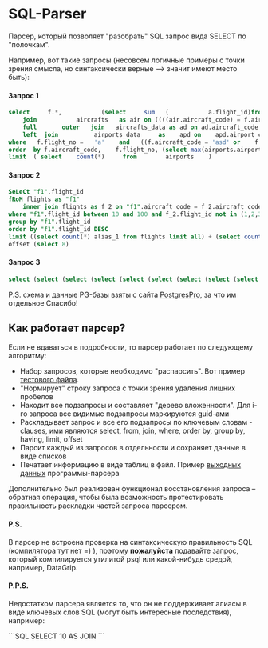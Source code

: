 <h1>SQL-Parser</h1>
<p>
Парсер, который позволяет "разобрать" SQL запрос вида SELECT по "полочкам".
</p>
<p>
Например, вот такие запросы (несовсем логичные примеры с точки зрения смысла, но синтаксически верные --> значит имеют место быть):
</p>

<h4>Запрос 1</h4>

```SQL
select     f.*,           (select     sum   (           a.flight_id)from flights              as a group by a.flight_id) as s         from flights as f
    join           aircrafts   as air on ((((air.aircraft_code) = f.aircraft_code)) and air.aircraft_code = f.aircraft_code) or (1=1 and 1=1 or (((2 >   3 and 4< 2 or 3!=3 and 2< 1))))
    full       outer   join   aircrafts_data as ad on ad.aircraft_code = air.aircraft_code
    left  join          airports_data     as    apd on    apd.airport_code = f.aircraft_code and apd.airport_code =      (select ap.airport_code from airports   as   ap   where   (select     1 as   column) = 1   limit  1   )
where   f.flight_no =   'a'    and   ((f.aircraft_code = 'asd' or    f.aircraft_code    = '5454'    ) and      f.aircraft_code = '2332' or (select count(*)   + (select count(*)    from flights) from tickets)     > 10)
order  by f.aircraft_code,    f.flight_no, (select max(airports.airport_code) from airports limit 10) asc
limit  ( select    count(*)     from        airports    )
```

<h4>Запрос 2</h4>

```SQL
SeLeCt "f1".flight_id
fRoM flights as "f1"
    inner join flights as f_2 on "f1".aircraft_code = f_2.aircraft_code
where "f1".flight_id between 10 and 100 and f_2.flight_id not in (1,2,3,4,5,6,7, (select 1), (select (select 2)))
group by "f1".flight_id
order by "f1".flight_id DESC
limit ((select count(*) alias_1 from flights limit all) + (select count(*) + 1 alias_2 from flights limit null))
offset (select 8)
```

<h4>Запрос 3</h4>

```SQL
select (select (select (select (select (select (select (select (select (select 1 a)b)c)d)e)f)g)h)i)k
```

<p>
P.S. схема и данные PG-базы взяты с сайта <a href="https://postgrespro.ru/education/demodb">PostgresPro</a>, за что им отдельное Спасибо!
</p>

<h2>Как работает парсер?</h2>

<p>
Если не вдаваться в подробности, то парсер работает по следующему алгоритму:
</p>
<ul>
<li>Набор запросов, которые необходимо "распарсить". Вот пример <a href="https://github.com/Alexeyyy/SQL-Parser/blob/master/testData.txt">тестового файла</a>.</li>
<li>"Нормирует" строку запроса с точки зрения удаления лишних пробелов</li>
<li>Находит все подзапросы и составляет "дерево вложенности". Для i-го запроса все видимые подзапросы маркируются guid-ами</li>
<li>Раскладывает запрос и все его подзапросы по ключевым словам - clauses, ими являются select, from, join, where, order by, group by, having, limit, offset</li>
<li>Парсит каждый из запросов в отдельности и сохраняет данные в виде списков</li>
<li>Печатает информацию в виде таблиц в файл. Пример <a href="https://github.com/Alexeyyy/SQL-Parser/blob/master/result.txt">выходных данных</a> программы-парсера</li>
</ul>

<p>
  Дополнительно был реализован функционал восстановления запроса – обратная операция, чтобы была возможность протестировать правильность раскладки частей запроса парсером.
</p>

<h4>P.S.</h4>
<p>
  В парсер не встроена проверка на синтаксическую правильность SQL (компилятора тут нет =) ), поэтому <strong>пожалуйста</strong> подавайте запрос, который компилируется утилитой psql или какой-нибудь средой, например, DataGrip.
</p>

<h4>P.P.S.</h4>
<p>
    Недостатком парсера является то, что он не поддерживает алиасы в виде ключевых слов SQL (могут быть интересные последствия), например:
</p>
```SQL
SELECT 10 AS JOIN
```
